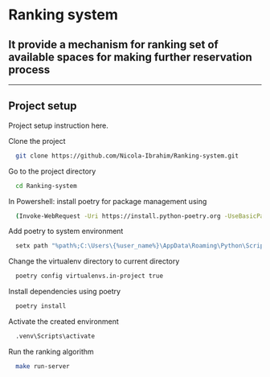 # Ranking system

## It provide a mechanism for ranking set of available spaces for making further reservation process

---

## Project setup

Project setup instruction here.

Clone the project

```bash
  git clone https://github.com/Nicola-Ibrahim/Ranking-system.git
```

Go to the project directory

```bash
  cd Ranking-system
```

In Powershell: install poetry for package management using

```bash
  (Invoke-WebRequest -Uri https://install.python-poetry.org -UseBasicParsing).Content | py -
```

Add poetry to system environment

```bash
  setx path "%path%;C:\Users\{%user_name%}\AppData\Roaming\Python\Scripts"
```

Change the virtualenv directory to current directory

```bash
  poetry config virtualenvs.in-project true
```

Install dependencies using poetry

```bash
  poetry install
```

Activate the created environment

```bash
  .venv\Scripts\activate
```

Run the ranking algorithm

```bash
  make run-server
```
